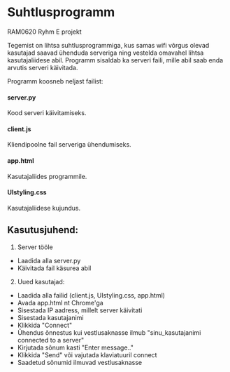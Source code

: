 # Suhtlusprogramm
RAM0620 Ryhm E projekt

Tegemist on lihtsa suhtlusprogrammiga, kus samas wifi võrgus olevad kasutajad saavad ühenduda serveriga ning vestelda omavahel lihtsa kasutajaliidese abil. Programm sisaldab ka serveri faili, mille abil saab enda arvutis serveri käivitada.

Programm koosneb neljast failist:

#### server.py
Kood serveri käivitamiseks.
#### client.js
Kliendipoolne fail serveriga ühendumiseks.
#### app.html
Kasutajaliides programmile.
#### UIstyling.css
Kasutajaliidese kujundus.

## Kasutusjuhend:

1) Server tööle
  - Laadida alla server.py
  - Käivitada fail käsurea abil

2) Uued kasutajad: 
  - Laadida alla failid (client.js, UIstyling.css, app.html)
  - Avada app.html nt Chrome'ga
  - Sisestada IP aadress, millelt server käivitati
  - Sisestada kasutajanimi
  - Klikkida "Connect"
  - Ühendus õnnestus kui vestlusaknasse ilmub "sinu_kasutajanimi connected to a server"
  - Kirjutada sõnum kasti "Enter message.."
  - Klikkida "Send" või vajutada klaviatuuril connect
  - Saadetud sõnumid ilmuvad vestlusaknasse
